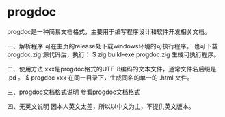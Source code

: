 # progdoc
progdoc是一种简易文档格式，主要用于编写程序设计和软件开发相关文档。

一、解析程序
可在主页的release处下载windows环境的可执行程序。
也可下载 progdoc.zig 源代码后，执行：
$ zig build-exe progdoc.zig
生成可执行程序。

二、使用方法
xxx是progdoc格式的UTF-8编码的文本文件，通常文件名后缀是 .pd 。
$ progdoc xxx
在同一目录下，生成同名的单一的 .html 文件。


三、progdoc文档格式说明
参看[progdoc文档格式](https://github.com/)

四、无英文说明
因本人英文太差，所以以中文为主，不提供英文版本。
